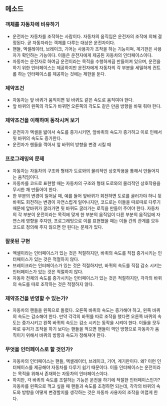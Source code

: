 ## 메소드

### 객체를 자동차에 비유하기
- 운전자는 자동차를 조작하는 사람이다. 자동차의 움직임은 운전자의 조작에 의해 결정된다. 곧 자동자라는 객체를 다루는 대상은 운전자이다.
- 핸들, 엑셀레이터, 브레이크, 기어는 사용자가 조작을 하는 기능이며, 계기판은 사용자가 확인하는 기능이다. 이들은 운전자에게 제공된 자동차의 인터페이스이다.
- 자동차는 운전자로 하여금 운전이라는 목적을 수행하게끔 만들어져 있으며, 운전을 하기 위한 인터페이스는 제공하지만 운전자에게 자동차의 각 부분을 세밀하게 컨트롤 하는 인터페이스를 제공하는 것에는 제한을 둔다.

### 제약조건
- 자동차는 앞 바퀴가 움직이면 뒷 바퀴도 같은 속도로 움직여야 한다.
- 앞 바퀴의 왼쪽의 각도가 바뀌면 오른쪽의 각도도 같은 만큼 방향을 바꿔 줘야 한다.

### 제약조건을 이해하며 동작시켜 보기
- 운전자가 엑셀을 밟아서 속도를 증가시키면, 앞바퀴의 속도가 증가하고 이로 인해서 뒷 바퀴의 속도도 증가한다.
- 운전자가 헨들을 꺽어서 앞 바퀴의 방향을 변경 시킬 때

### 프로그래밍의 문제
- 자동차는 자동차의 구조와 형태가 도로와의 물리적인 상호작용을 통해서 만들어지는 움직임이다.
- 자동차를 코드로 표현할 때는 자동차의 구조와 형태 도로와의 물리적인 상호작용을 무시한 채 만들어야 한다.
- 한 부분의 변경이 일어날 때, 예를 들어 앞바퀴가 회전하면 도로를 굴러가야 하니 뒷 바퀴도 회전하는 변경이 자연스럽게 일어나지만, 코드로는 이들을 따로따로 다루기 때문에 앞바퀴가 굴러가면 뒷 바퀴도 굴러가는 로직을 만들어 주어야 한다. 자동차의 각 부분이 운전이라는 목적에 맞게 한 부분의 움직임이 다른 부분의 움직임에 자연스레 영향을 주지만, 프로그래밍으로 이를 표현했을 때는 이들 간의 관계를 모두 코드로 정의해 주지 않으면 안 된다는 문제가 있다.

### 잘못된 구현
- 엑셀이라는 인터페이스가 있는 것은 적절하지만, 바퀴의 속도를 직접 증가시키는 인터페이스가 있는 것은 적절하지 않다.
- 브레이크라는 인터페이스가 있는 것은 적절하지만, 바퀴의 속도를 직접 감소 시키는 인터페이스가 있는 것은 적절하지 않다.
- 자동차 전체의 속도를 증가시키는 인터페이스가 있는 것은 적절하지만, 각각의 바퀴의 속도를 따로 조작하는 것은 적절하지 않다.

### 제약조건을 반영할 수 있는가?
- 자동차의 핸들을 왼쪽으로 돌렸다. 오른쪽 바퀴의 속도는 증가해야 하고, 왼쪽 바퀴의 속도는 감소해야 한다. 만약 각각의 바퀴를 따로 조작을 했다면 오른쪽 바퀴의 속도는 증가시키고 왼쪽 바퀴의 속도는 감소 시키는 동작을 시켜야 한다. 이들을 모두 따로 유저가 조작을 하기 보다는 핸들을 꺽으면 핸들이 꺽인 방향으로 자동차가 움직이기 위해서 바퀴의 방향과 속도가 정해져야 한다.

### 무엇을 인터페이스로 할 것인가?
- 자동차의 인터페이스는 핸들, 엑셀레이터, 브레이크, 기어, 계기판이다. 왜? 이런 인터페이스를 제공해야 자동차를 다루기 쉽기 때문이다. 이들 인터페이스는 운전이라는 목적을 위해서 존재하는 자동차의 인터페이스이다.
- 하지만, 각 바퀴의 속도를 조절하는 기능은 운전을 하기에 적절한 인터페이스인가? 자동차를 왼쪽으로 꺽고 싶을 때 핸들과 속도를 조정하면 되는데, 각각의 바퀴의 속도와 방향을 어떻게 변경할지를 생각하는 것은 자동차 사용자의 조작을 어렵게 한다.
